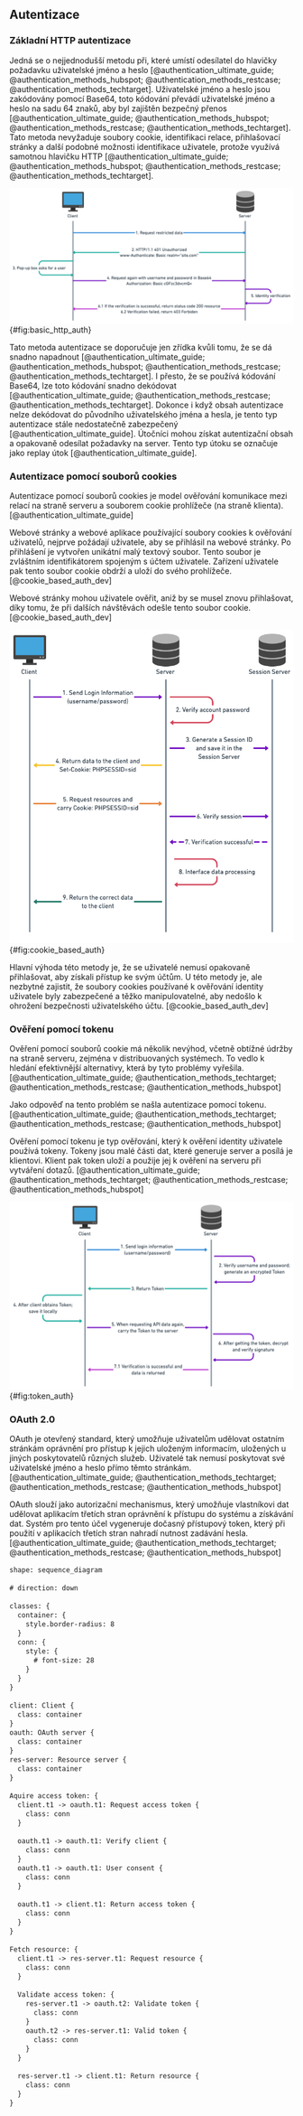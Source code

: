 
## Autentizace

### Základní HTTP autentizace

Jedná se o nejjednodušší metodu při,
které umístí odesílatel do hlavičky požadavku uživatelské jméno a heslo [@authentication_ultimate_guide; @authentication_methods_hubspot; @authentication_methods_restcase; @authentication_methods_techtarget].
Uživatelské jméno a heslo jsou zakódovány pomocí Base64,
toto kódování převádí uživatelské jméno a heslo na sadu 64 znaků,
aby byl zajištěn bezpečný přenos [@authentication_ultimate_guide; @authentication_methods_hubspot; @authentication_methods_restcase; @authentication_methods_techtarget].
Tato metoda nevyžaduje soubory cookie, identifikaci relace,
přihlašovací stránky a další podobné možnosti identifikace uživatele,
protože využívá samotnou hlavičku HTTP [@authentication_ultimate_guide; @authentication_methods_hubspot; @authentication_methods_restcase; @authentication_methods_techtarget].

![HTTP autentizace [@authentication_ultimate_guide]](../../pictures/http_auth.png){#fig:basic_http_auth}

Tato metoda autentizace se doporučuje jen zřídka kvůli tomu, že se dá snadno napadnout [@authentication_ultimate_guide; @authentication_methods_hubspot; @authentication_methods_restcase; @authentication_methods_techtarget].
I přesto, že se používá kódování Base64, lze toto kódování snadno dekódovat [@authentication_ultimate_guide; @authentication_methods_restcase; @authentication_methods_techtarget].
Dokonce i když obsah autentizace nelze dekódovat do původního uživatelského jména a hesla,
je tento typ autentizace stále nedostatečně zabezpečený [@authentication_ultimate_guide].
Útočníci mohou získat autentizační obsah a opakovaně odesílat požadavky na server.
Tento typ útoku se označuje jako replay útok [@authentication_ultimate_guide].



### Autentizace pomocí souborů cookies

Autentizace pomocí souborů cookies je model ověřování komunikace mezi relací na straně serveru a souborem cookie prohlížeče (na straně klienta). [@authentication_ultimate_guide]

Webové stránky a webové aplikace používající soubory cookies k ověřování uživatelů,
nejprve požádají uživatele, aby se přihlásil na webové stránky.
Po přihlášení je vytvořen unikátní malý textový soubor.
Tento soubor je zvláštním identifikátorem spojeným s účtem uživatele.
Zařízení uživatele pak tento soubor cookie obdrží a uloží do svého prohlížeče. [@cookie_based_auth_dev]

Webové stránky mohou uživatele ověřit, aniž by se musel znovu přihlašovat,
díky tomu, že při dalších návštěvách odešle tento soubor cookie. [@cookie_based_auth_dev]

![Autentizace pomocí souborů cookies [@authentication_ultimate_guide]](../../pictures/cookie_based_auth.png){#fig:cookie_based_auth}

Hlavní výhoda této metody je, že se uživatelé nemusí opakovaně přihlašovat,
aby získali přístup ke svým účtům.
U této metody je, ale nezbytné zajistit,
že soubory cookies používané k ověřování identity uživatele byly zabezpečené a těžko manipulovatelné,
aby nedošlo k ohrožení bezpečnosti uživatelského účtu. [@cookie_based_auth_dev]



### Ověření pomocí tokenu

Ověření pomocí souborů cookie má několik nevýhod,
včetně obtížné údržby na straně serveru,
zejména v distribuovaných systémech.
To vedlo k hledání efektivnější alternativy,
která by tyto problémy vyřešila. [@authentication_ultimate_guide; @authentication_methods_techtarget; @authentication_methods_restcase; @authentication_methods_hubspot]

Jako odpověď na tento problém se našla autentizace pomocí tokenu. [@authentication_ultimate_guide; @authentication_methods_techtarget; @authentication_methods_restcase; @authentication_methods_hubspot]

Ověření pomocí tokenu je typ ověřování,
který k ověření identity uživatele používá tokeny.
Tokeny jsou malé části dat, které generuje server a posílá je klientovi.
Klient pak token uloží a použije jej k ověření na serveru při vytváření dotazů. [@authentication_ultimate_guide; @authentication_methods_techtarget; @authentication_methods_restcase; @authentication_methods_hubspot]

![Ověření pomocí tokenu [@authentication_ultimate_guide]](../../pictures/token_auth.png){#fig:token_auth}



### OAuth 2.0

OAuth je otevřený standard,
který umožňuje uživatelům udělovat ostatním stránkám oprávnění pro přístup k jejich uloženým informacím,
uložených u jiných poskytovatelů různých služeb.
Uživatelé tak nemusí poskytovat své uživatelské jméno a heslo přímo těmto stránkám. [@authentication_ultimate_guide; @authentication_methods_techtarget; @authentication_methods_restcase; @authentication_methods_hubspot]

OAuth slouží jako autorizační mechanismus,
který umožňuje vlastníkovi dat udělovat aplikacím třetích stran oprávnění k přístupu do systému a získávání dat.
Systém pro tento účel vygeneruje dočasný přístupový token, který při použití v aplikacích třetích stran nahradí nutnost zadávání hesla. [@authentication_ultimate_guide; @authentication_methods_techtarget; @authentication_methods_restcase; @authentication_methods_hubspot]

```{.d2 #fig:oauth_diagram caption="Ověření pomocí OAuth 2.0" height=50%}
shape: sequence_diagram

# direction: down

classes: {
  container: {
    style.border-radius: 8
  }
  conn: {
    style: {
      # font-size: 28
    }
  }
}

client: Client {
  class: container
}
oauth: OAuth server {
  class: container
}
res-server: Resource server {
  class: container
}

Aquire access token: {
  client.t1 -> oauth.t1: Request access token {
    class: conn
  }

  oauth.t1 -> oauth.t1: Verify client {
    class: conn
  }
  oauth.t1 -> oauth.t1: User consent {
    class: conn
  }

  oauth.t1 -> client.t1: Return access token {
    class: conn
  }
}

Fetch resource: {
  client.t1 -> res-server.t1: Request resource {
    class: conn
  }

  Validate access token: {
    res-server.t1 -> oauth.t2: Validate token {
      class: conn
    }
    oauth.t2 -> res-server.t1: Valid token {
      class: conn
    }
  }

  res-server.t1 -> client.t1: Return resource {
    class: conn
  }
}
```
